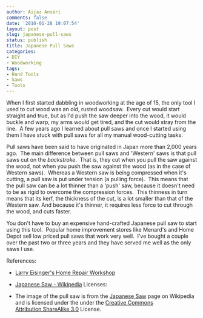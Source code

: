 ```yaml
---
author: Aijaz Ansari
comments: false
date: '2010-01-28 19:07:54'
layout: post
slug: japanese-pull-saws
status: publish
title: Japanese Pull Saws
categories:
- DIY
- Woodworking
tags:
- Hand Tools
- Saws
- Tools
---
```


When I first started dabbling in woodworking at the age of 15, the only tool I
used to cut wood was an old, rusted woodsaw.  Every cut would start straight
and true, but as I'd push the saw deeper into the wood, it would buckle and
warp, my arms would get tired, and the cut would stray from the line.  A few
years ago I learned about pull saws and once I started using them I have stuck
with pull saws for all my manual wood-cutting tasks.
<!--more-->

Pull saws have been said to have originated in Japan more than 2,000 years
ago.  The main difference between pull saws and 'Western' saws is that pull
saws cut on the _backstroke_.  That is, they cut when you pull the saw against
the wood, not when you push the saw against the wood (as in the case of
Western saws).  Whereas a Western saw is being compressed when it's cutting, a
pull saw is put under tension (a pulling force).  This means that the pull saw
can be a lot thinner than a 'push' saw, because it doesn't need to be as rigid
to overcome the compression forces.  This thinness in turn means that its
kerf, the thickness of the cut, is a lot smaller than that of the Western saw.
And because it's thinner, it requires less force to cut through the wood, and
cuts faster.

<!-- ai c /wp/pullsaw.jpg /wp/pullsaw-620x232.jpg 620 232 A Japanese Pull Saw --> 

You don't have to buy an expensive hand-crafted Japanese pull saw to start
using this tool.  Popular home improvement stores like Menard's and Home Depot
sell low priced pull saws that work very well.  I've bought a couple over the
past two or three years and they have served me well as the only saws I use.

References:

  * [Larry Eisinger's Home Repair Workshop](http://www.homerepairworkshop.com/?welcome/index/hand-tools/vaughan-saw-guide-for-pull-saw-cuts/07-37)
  * [Japanese Saw - Wikipedia](http://en.wikipedia.org/wiki/Japanese_saw)
Licenses:

  * The image of the pull saw is from the [Japanese Saw](http://en.wikipedia.org/wiki/Japanese_saw) page on Wikipedia and is licensed under the under the [Creative Commons](http://en.wikipedia.org/wiki/Creative_Commons) [Attribution ShareAlike 3.0](http://creativecommons.org/licenses/by-sa/3.0/) License.
